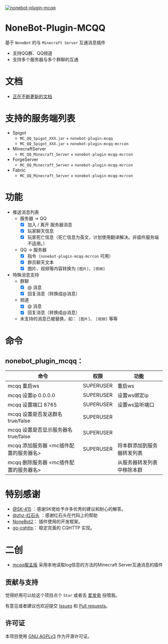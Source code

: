 [![nonebot-plugin-mcqq](https://socialify.git.ci/17TheWord/nonebot-plugin-mcqq/image?description=1&font=Inter&forks=1&issues=1&language=1&logo=https%3A%2F%2Favatars.githubusercontent.com%2F17TheWord&owner=1&pattern=Plus&stargazers=1&theme=Dark)](https://17theword.github.io/mc_qq/)

# NoneBot-Plugin-MCQQ

基于 `NoneBot` 的与 `Minecraft Server` 互通消息插件

- 支持QQ群、QQ频道
- 支持多个服务器与多个群聊的互通

# 文档

- [正在不断更新的文档](https://17theword.github.io/mc_qq/)

# 支持的服务端列表

- Spigot
    - `MC_QQ_Spigot_XXX.jar` + `nonebot-plugin-mcqq`
    - `MC_QQ_Spigot_XXX.jar` + `nonebot-plugin-mcqq-mcrcon`
- MinecraftServer
    - `MC_QQ_Minecraft_Server` + `nonebot-plugin-mcqq-mcrcon`
- ForgeServer
    - `MC_QQ_Minecraft_Server` + `nonebot-plugin-mcqq-mcrcon`
- Fabric
    - `MC_QQ_Minecraft_Server` + `nonebot-plugin-mcqq-mcrcon`

# 功能

- 推送消息列表
    - 服务器 -> QQ
        - [x] 加入 / 离开 服务器消息
        - [x] 玩家聊天信息
        - [x] 玩家死亡信息（死亡信息为英文，计划使用翻译解决。非插件服务端不适用。）
    - QQ -> 服务器
        - [x] 指令（`nonebot-plugin-mcqq-mcrcon` 可用）
        - [x] 群员聊天文本
        - [x] 图片、视频等内容转换为 `[图片]`、`[视频]`

- 特殊消息支持
    - 群聊
        - [x] @ 消息
        - [x] 回复消息（转换成@消息）
    - 频道
        - [x] @ 消息
        - [x] 回复消息（转换成@消息）
    - 未支持的消息已被替换，如： `[图片]`、 `[视频]` 等等

# 命令
## nonebot_plugin_mcqq：

|命令|权限|功能|
|-|-|-|
|mcqq 重启ws|SUPERUSER|重启ws|
|mcqq 设置ip 0.0.0.0|SUPERUSER|设置ws绑定ip|
|mcqq 设置端口 8765|SUPERUSER|设置ws监听端口|
|mcqq 设置是否发送群名 true/false|SUPERUSER||
|mcqq 设置是否显示服务器名 true/false|SUPERUSER||
|mcqq 添加服务器 <mc插件配置的服务器名>|SUPERUSER|将本群添加到服务器转发列表|
|mcqq 删除服务器 <mc插件配置的服务器名>||从服务器转发列表中移除本群|

# 特别感谢

- [@SK-415](https://github.com/SK-415) ：感谢SK佬给予许多优秀的建议和耐心的解答。
- [@zhz-红石头](https://github.com/zhzhongshi) ：感谢红石头在代码上的帮助
- [NoneBot2](https://github.com/nonebot/nonebot2)： 插件使用的开发框架。
- [go-cqhttp](https://github.com/Mrs4s/go-cqhttp)： 稳定完善的 CQHTTP 实现。

# 二创

- [mcqq服主版](https://github.com/KarisAya/nonebot_plugin_mcqq_server) 采用本地读取log信息的方法的Minecraft Server互通消息的插件

## 贡献与支持

觉得好用可以给这个项目点个 `Star` 或者去 [爱发电](https://afdian.net/a/17TheWord) 投喂我。

有意见或者建议也欢迎提交 [Issues](https://github.com/17TheWord/nonebot-plugin-mcqq/issues)
和 [Pull requests](https://github.com/17TheWord/nonebot-plugin-mcqq/pulls)。

## 许可证

本项目使用 [GNU AGPLv3](https://choosealicense.com/licenses/agpl-3.0/) 作为开源许可证。
